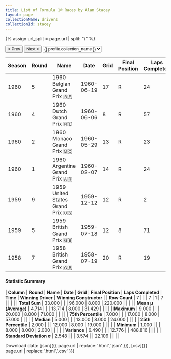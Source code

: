 ```yaml
---
title: List of Formula 1® Races by Alan Stacey
layout: page
collectionName: drivers
collectionId: stacey
---
```


{% assign url_split = page.url | split: "/" %}
<div id="collection-navigation">
<button onclick="selector.options[selector.selectedIndex-1].value && (window.location = selector.options[selector.selectedIndex-1].value);">&lt; Prev</button>
<button onclick="selector.options[selector.selectedIndex+1].value && (window.location = selector.options[selector.selectedIndex+1].value);">Next &gt;</button>
<select id="selector" onchange="this.options[this.selectedIndex].value && (window.location = this.options[this.selectedIndex].value);">
  {% for collectionId in site.data[page.collectionName].refs %}
    {% if collectionId == page.collectionId %}
      {% assign selected = "selected" %}
    {% else %}
      {% assign selected = "" %}
    {% endif %}
    {% assign profile = site.data[page.collectionName][collectionId].profile %}
    <option value="/f1/{{ page.collectionName }}/{{ collectionId }}/{{ url_split[4] }}" {{ selected }}>{{ profile.collection_name }}</option>
  {% endfor %}
</select>
</div>

| Season | Round | Name | Date | Grid | Final Position | Laps Completed | Time | Winning Driver | Winning Constructor |
|--|--|--|--|--|--|--|--|--|--|
| 1960 | 5 | 1960 Belgian Grand Prix 🇧🇪 | 1960-06-19 | 17 | R | 24 |   | Jack Brabham 🇦🇺 | Cooper-Climax 🇬🇧 |
| 1960 | 4 | 1960 Dutch Grand Prix 🇳🇱 | 1960-06-06 | 8 | R | 57 |   | Jack Brabham 🇦🇺 | Cooper-Climax 🇬🇧 |
| 1960 | 2 | 1960 Monaco Grand Prix 🇲🇨 | 1960-05-29 | 13 | R | 23 |   | Stirling Moss 🇬🇧 | Team Lotus 🇬🇧 |
| 1960 | 1 | 1960 Argentine Grand Prix 🇦🇷 | 1960-02-07 | 14 | R | 24 |   | Bruce McLaren 🇳🇿 | Cooper-Climax 🇬🇧 |
| 1959 | 9 | 1959 United States Grand Prix 🇺🇸 | 1959-12-12 | 12 | R | 2 |   | Bruce McLaren 🇳🇿 | Cooper-Climax 🇬🇧 |
| 1959 | 5 | 1959 British Grand Prix 🇬🇧 | 1959-07-18 | 12 | 8 | 71 |   | Jack Brabham 🇦🇺 | Cooper-Climax 🇬🇧 |
| 1958 | 7 | 1958 British Grand Prix 🇬🇧 | 1958-07-19 | 20 | R | 19 |   | Peter Collins 🇬🇧 | Ferrari 🇮🇹 |

#### Statistic Summary

| **Column** | **Round** | **Name** | **Date** | **Grid** | **Final Position** | **Laps Completed** | **Time** | **Winning Driver** | **Winning Constructor** |
| **Row Count** | 7 |  |  | 7 | 1 | 7 |  |  |  |
| **Total Sum** | 33.000 |  |  | 96.000 | 8.000 | 220.000 |  |  |  |
| **Mean μ (Average)** | 4.714 |  |  | 13.714 | 8.000 | 31.429 |  |  |  |
| **Maximum** | 9.000 |  |  | 20.000 | 8.000 | 71.000 |  |  |  |
| **75th Percentile** | 7.000 |  |  | 17.000 | 8.000 | 57.000 |  |  |  |
| **Median** | 5.000 |  |  | 13.000 | 8.000 | 24.000 |  |  |  |
| **25th Percentile** | 2.000 |  |  | 12.000 | 8.000 | 19.000 |  |  |  |
| **Minimum** | 1.000 |  |  | 8.000 | 8.000 | 2.000 |  |  |  |
| **Variance** | 6.490 |  |  | 12.776 |  | 488.816 |  |  |  |
| **Standard Deviation σ** | 2.548 |  |  | 3.574 |  | 22.109 |  |  |  |

Download data: [json]({{ page.url | replace:'.html','.json' }}), [csv]({{ page.url | replace:'.html','.csv' }})
